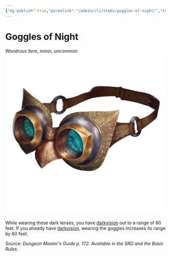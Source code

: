 ```yaml
---
{"dg-publish":true,"permalink":"/admin/cli/items/goggles-of-night/","tags":["compendium/src/5e/dmg","item/rarity/uncommon","item/tier/minor","item/wondrous"],"updated":"2025-01-11T15:32:17.099+00:00"}
---
```


# Goggles of Night
*Wondrous Item, minor, uncommon*  
![](https://raw.githubusercontent.com/5etools-mirror-2/5etools-img/main/items/DMG/Goggles%20of%20Night.webp#right)  


While wearing these dark lenses, you have [darkvision](/3-Mechanics/CLI/rules/senses.md#darkvision) out to a range of 60 feet. If you already have [darkvision](/3-Mechanics/CLI/rules/senses.md#darkvision), wearing the goggles increases its range by 60 feet.

*Source: Dungeon Master's Guide p. 172. Available in the SRD and the Basic Rules.*